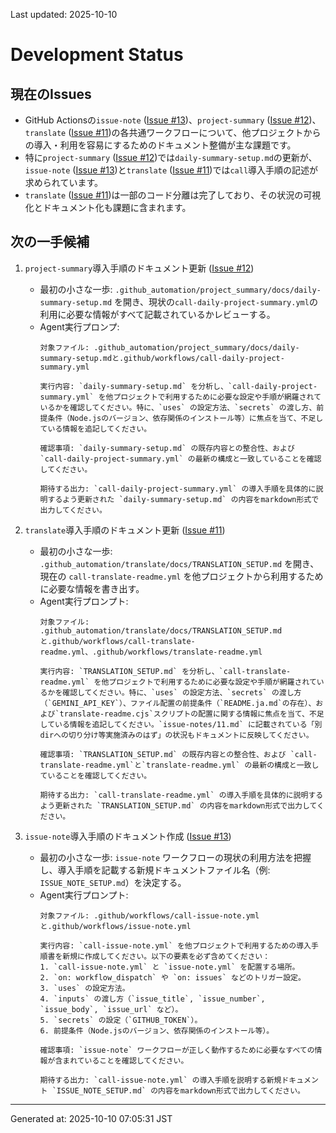 Last updated: 2025-10-10

# Development Status

## 現在のIssues
- GitHub Actionsの`issue-note` ([Issue #13](../issue-notes/13.md))、`project-summary` ([Issue #12](../issue-notes/12.md))、`translate` ([Issue #11](../issue-notes/11.md))の各共通ワークフローについて、他プロジェクトからの導入・利用を容易にするためのドキュメント整備が主な課題です。
- 特に`project-summary` ([Issue #12](../issue-notes/12.md))では`daily-summary-setup.md`の更新が、`issue-note` ([Issue #13](../issue-notes/13.md))と`translate` ([Issue #11](../issue-notes/11.md))では`call`導入手順の記述が求められています。
- `translate` ([Issue #11](../issue-notes/11.md))は一部のコード分離は完了しており、その状況の可視化とドキュメント化も課題に含まれます。

## 次の一手候補
1. `project-summary`導入手順のドキュメント更新 ([Issue #12](../issue-notes/12.md))
   - 最初の小さな一歩: `.github_automation/project_summary/docs/daily-summary-setup.md` を開き、現状の`call-daily-project-summary.yml`の利用に必要な情報がすべて記載されているかレビューする。
   - Agent実行プロンプ:
     ```
     対象ファイル: .github_automation/project_summary/docs/daily-summary-setup.mdと.github/workflows/call-daily-project-summary.yml

     実行内容: `daily-summary-setup.md` を分析し、`call-daily-project-summary.yml` を他プロジェクトで利用するために必要な設定や手順が網羅されているかを確認してください。特に、`uses` の設定方法、`secrets` の渡し方、前提条件（Node.jsのバージョン、依存関係のインストール等）に焦点を当て、不足している情報を追記してください。

     確認事項: `daily-summary-setup.md` の既存内容との整合性、および `call-daily-project-summary.yml` の最新の構成と一致していることを確認してください。

     期待する出力: `call-daily-project-summary.yml` の導入手順を具体的に説明するよう更新された `daily-summary-setup.md` の内容をmarkdown形式で出力してください。
     ```

2. `translate`導入手順のドキュメント更新 ([Issue #11](../issue-notes/11.md))
   - 最初の小さな一歩: `.github_automation/translate/docs/TRANSLATION_SETUP.md` を開き、現在の `call-translate-readme.yml` を他プロジェクトから利用するために必要な情報を書き出す。
   - Agent実行プロンプト:
     ```
     対象ファイル: .github_automation/translate/docs/TRANSLATION_SETUP.mdと.github/workflows/call-translate-readme.yml、.github/workflows/translate-readme.yml

     実行内容: `TRANSLATION_SETUP.md` を分析し、`call-translate-readme.yml` を他プロジェクトで利用するために必要な設定や手順が網羅されているかを確認してください。特に、`uses` の設定方法、`secrets` の渡し方（`GEMINI_API_KEY`）、ファイル配置の前提条件（`README.ja.md`の存在）、および`translate-readme.cjs`スクリプトの配置に関する情報に焦点を当て、不足している情報を追記してください。`issue-notes/11.md` に記載されている「別dirへの切り分け等実施済みのはず」の状況もドキュメントに反映してください。

     確認事項: `TRANSLATION_SETUP.md` の既存内容との整合性、および `call-translate-readme.yml`と`translate-readme.yml` の最新の構成と一致していることを確認してください。

     期待する出力: `call-translate-readme.yml` の導入手順を具体的に説明するよう更新された `TRANSLATION_SETUP.md` の内容をmarkdown形式で出力してください。
     ```

3. `issue-note`導入手順のドキュメント作成 ([Issue #13](../issue-notes/13.md))
   - 最初の小さな一歩: `issue-note` ワークフローの現状の利用方法を把握し、導入手順を記載する新規ドキュメントファイル名（例: `ISSUE_NOTE_SETUP.md`）を決定する。
   - Agent実行プロンプト:
     ```
     対象ファイル: .github/workflows/call-issue-note.ymlと.github/workflows/issue-note.yml

     実行内容: `call-issue-note.yml` を他プロジェクトで利用するための導入手順書を新規に作成してください。以下の要素を必ず含めてください：
     1. `call-issue-note.yml` と `issue-note.yml` を配置する場所。
     2. `on: workflow_dispatch` や `on: issues` などのトリガー設定。
     3. `uses` の設定方法。
     4. `inputs` の渡し方（`issue_title`, `issue_number`, `issue_body`, `issue_url` など）。
     5. `secrets` の設定（`GITHUB_TOKEN`）。
     6. 前提条件（Node.jsのバージョン、依存関係のインストール等）。

     確認事項: `issue-note` ワークフローが正しく動作するために必要なすべての情報が含まれていることを確認してください。

     期待する出力: `call-issue-note.yml` の導入手順を説明する新規ドキュメント `ISSUE_NOTE_SETUP.md` の内容をmarkdown形式で出力してください。
     ```

---
Generated at: 2025-10-10 07:05:31 JST
